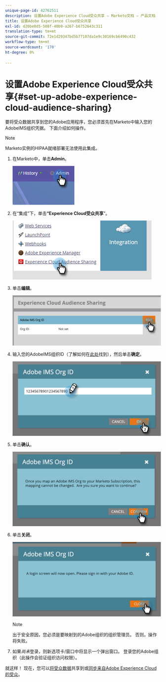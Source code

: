 ```yaml
---
unique-page-id: 42762511
description: 设置Adobe Experience Cloud受众共享 — Marketo文档 — 产品文档
title: 设置Adobe Experience Cloud受众共享
exl-id: d20be0d5-508f-40b9-a267-b6752643c311
translation-type: tm+mt
source-git-commit: 72e1d29347bd5b77107da1e9c30169cb6490c432
workflow-type: tm+mt
source-wordcount: '170'
ht-degree: 0%

---
```


# 设置Adobe Experience Cloud受众共享{#set-up-adobe-experience-cloud-audience-sharing}

要将受众数据共享到您的Adobe应用程序，您必须首先在Marketo中输入您的AdobeIMS组织凭据。 下面介绍如何操作。

>[!NOTE]
>
>Marketo实例的HIPAA就绪部署无法使用此集成。

1. 在Marketo中，单击&#x200B;**Admin**。

   ![](assets/one-2.png)

1. 在“集成”下，单击&#x200B;**“Experience Cloud受众共享**”。

   ![](assets/two-2.png)

1. 单击&#x200B;**编辑**。

   ![](assets/three-2.png)

1. 输入您的AdobeIMS组织ID（了解如何在[此处](https://docs.adobe.com/content/help/en/control-panel/using/faq.html)找到），然后单击&#x200B;**确定**。

   ![](assets/four-2.png)

1. 单击&#x200B;**确认**。

   ![](assets/five-1.png)

1. 单击&#x200B;**关闭**。

   ![](assets/six-2.png)

   >[!NOTE]
   >
   >出于安全原因，您必须是要映射到的Adobe组织的组织管理员。 否则，操作将失败。

1. 如果&#x200B;_尚未_&#x200B;登录，则新选项卡/窗口中将显示一个弹出窗口。 登录您的Adobe组织（此操作会验证组织访问权限）。

就这样！ 现在，您可以[将受众数据](/help/marketo/product-docs/core-marketo-concepts/smart-lists-and-static-lists/static-lists/send-a-list-to-adobe-experience-cloud.md)共享到或[同步来自Adobe Experience Cloud的受众](/help/marketo/product-docs/core-marketo-concepts/miscellaneous/sync-an-audience-from-adobe-experience-cloud.md)。
